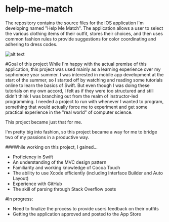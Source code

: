 # help-me-match
The repository contains the source files for the iOS application I'm developing named "Help Me Match".  The application allows a user to select the various clothing items of their outfit, stores their choices, and then uses common fashion rules to provide suggestions for color coordinating and adhering to dress codes.

![alt text](https://github.com/ajrcodes/help-me-match/blob/master/image_HelpMeMatch.png "Help Me Match")

#Goal of this project
While I'm happy with the actual premise of this application, this project was used mainly as a learning experience over my sophomore year summer.  I was interested in mobile app development at the start of the summer, so I started off by watching and reading some tutorials online to learn the basics of Swift.  But even though I was doing these tutorials on my own accord, I felt as if they were too structured and still didn't think I was branching out from the realm of instructor-led programming.  I needed a project to run with whenever I wanted to program, something that would actually force me to experiment and get some practical experience in the "real world" of computer science.   

   This project became just that for me.    
   
   I'm pretty big into fashion, so this project became a way for me to bridge two of my passions in a productive way. 
   
###While working on this project, I gained...
- Proficiency in Swift
- An understanding of the MVC design pattern
- Familiarity and working knowledge of Cocoa Touch 
- The ability to use Xcode efficiently (including Interface Builder and Auto Layout)
- Experience with GitHub 
- The skill of parsing through Stack Overflow posts


#In progress:
- Need to finalize the process to provide users feedback on their outfits
- Getting the application approved and posted to the App Store





